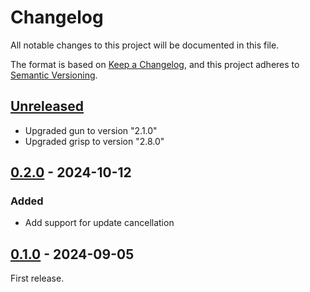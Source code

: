 # Changelog

All notable changes to this project will be documented in this file.

The format is based on [Keep a Changelog](https://keepachangelog.com/en/1.0.0/),
and this project adheres to
[Semantic Versioning](https://semver.org/spec/v2.0.0.html).

## [Unreleased]


- Upgraded gun to version "2.1.0"
- Upgraded grisp to version "2.8.0"

## [0.2.0] - 2024-10-12

### Added

 - Add support for update cancellation

## [0.1.0] - 2024-09-05

First release.

[Unreleased]: https://github.com/grisp/grisp_updater_grisp2/compare/0.2.0...HEAD
[0.2.0]: https://github.com/grisp/grisp_updater_grisp2/compare/0.1.0...0.2.0
[0.1.0]: https://github.com/grisp/grisp_updater_grisp2/compare/92611abdbcd109e13a75cab4421469ff2f93d841...0.1.0

